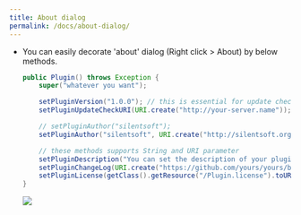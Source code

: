 ```yaml
---
title: About dialog
permalink: /docs/about-dialog/
---
```


* You can easily decorate 'about' dialog (Right click > About) by below methods.
  ```java
  public Plugin() throws Exception {
      super("whatever you want");

      setPluginVersion("1.0.0"); // this is essential for update check
      setPluginUpdateCheckURI(URI.create("http://your-server.name")); // e.g.

      // setPluginAuthor("silentsoft");
      setPluginAuthor("silentsoft", URI.create("http://silentsoft.org"));

      // these methods supports String and URI parameter
      setPluginDescription("You can set the description of your plugin");
      setPluginChangeLog(URI.create("https://github.com/yours/yours/blob/master/CHANGELOG.md")); // e.g.
      setPluginLicense(getClass().getResource("/Plugin.license").toURI());
  }
  ```

  ![]({{site.url}}/img/how-to-decorate-about-dialog.png)